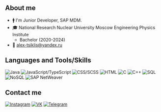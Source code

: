 ## About me

- :mens: I'm Junior Developer, SAP MDM.
- :mortar_board: National Research Nuclear University Moscow Engineering Physics Institute
  - Bachelor (2020-2024)
- :email: alex-tsiklis@yandex.ru

## Languages and Tools/Skills

![Java](https://img.shields.io/badge/-Java-<COLOR>?style=flat-square&logo=appveyor)
![JavaScript/TypeScript](https://img.shields.io/badge/-JavaScript/TypeScript-<COLOR>?style=flat-square&logo=appveyor)
![CSS/SCSS](https://img.shields.io/badge/-CSS/SCSS-<COLOR>?style=flat-square&logo=appveyor)
![HTML](https://img.shields.io/badge/-HTML-<COLOR>?style=flat-square&logo=appveyor)
![C](https://img.shields.io/badge/-C-<COLOR>?style=flat-square&logo=appveyor)
![C++](https://img.shields.io/badge/-C++-<COLOR>?style=flat-square&logo=appveyor)
![SQL](https://img.shields.io/badge/-SQL-<COLOR>?style=flat-square&logo=appveyor)
![NoSQL](https://img.shields.io/badge/-NoSQL-<COLOR>?style=flat-square&logo=appveyor)
![SAP NetWeaver](https://img.shields.io/badge/-SAP-<COLOR>?style=flat-square&logo=appveyor)

## Contact me

[![Instagram](https://img.shields.io/badge/-Instagram-<COLOR>?style=flat-square&logo=appveyor)](https://www.instagram.com/acycloid/)
[![VK](https://img.shields.io/badge/-VK-<COLOR>?style=flat-square&logo=appveyor)](https://vk.com/tsiklis)
[![Telegram](https://img.shields.io/badge/-Telegram-<COLOR>?style=flat-square&logo=appveyor)](https://t.me/tcycloid)

<!-- ![GitHub stats](https://github-readme-stats.vercel.app/api?username=alextsiklis&show_icons=true&theme=radical) -->
<!--  [![Top Langs](https://github-readme-stats.vercel.app/api/top-langs/?username=alextsiklis&layout=compact)](https://github.com/anuraghazra/github-readme-stats) -->

